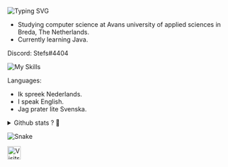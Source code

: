 <p align="left">
<img alt="Typing SVG" src="https://readme-typing-svg.herokuapp.com/?color=%2311cc0a&vCenter=true&width=500&lines=>+./welcome.sh;Hi,+i'm+happy+to+see+you+!;"/>
</p>

- Studying computer science at Avans university of applied sciences in Breda, The Netherlands.
- Currently learning Java.

Discord: Stefs#4404

![My Skills](https://skillicons.dev/icons?i=idea,java,py,stackoverflow,visualstudio,mysql,linux,github,docker,cs,arduino,raspberrypi,mongodb,sqlite,vscode,wordpress,bash,powershell&theme=dark&perline=8)

Languages: 
- Ik spreek Nederlands.
- I speak English.
- Jag prater lite Svenska.

<details>
<summary>Github stats ? 🤔</summary>
<br>
Here 🤗
<br/><br/> 

![Anurag's GitHub stats](https://github-readme-stats.vercel.app/api?username=stefsk-glitch&show_icons=true&theme=synthwave)
![Top Langs](https://github-readme-stats.vercel.app/api/top-langs/?username=stefsk-glitch&theme=synthwave)
<p align="center">
  <img src="https://streak-stats.demolab.com/?user=stefsk-glitch&theme=synthwave" />
</p>
</details>

![Snake](https://github.com/Stefsk-glitch/Stefsk-glitch/blob/output/github-contribution-grid-snake.svg)

<a href="https://visits.roshan.cyou"><img src="https://visits.roshan.cyou/JBpsrY5Tvj6khjyirtGv?label=Visitors&shadow=1&shadowOpacity=100&swap=0&labelBGColor=484848&countBGColor=2574EA&labelTextColor=FFFFFF&countTextColor=FFFFFF" alt="Visits Counter Badge" height=30px/></a>
